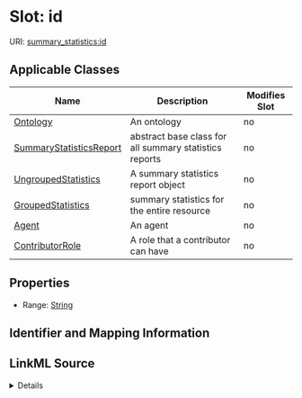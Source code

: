 

# Slot: id

URI: [summary_statistics:id](https://w3id.org/oaklib/summary_statistics.id)



<!-- no inheritance hierarchy -->





## Applicable Classes

| Name | Description | Modifies Slot |
| --- | --- | --- |
| [Ontology](Ontology.md) | An ontology |  no  |
| [SummaryStatisticsReport](SummaryStatisticsReport.md) | abstract base class for all summary statistics reports |  no  |
| [UngroupedStatistics](UngroupedStatistics.md) | A summary statistics report object |  no  |
| [GroupedStatistics](GroupedStatistics.md) | summary statistics for the entire resource |  no  |
| [Agent](Agent.md) | An agent |  no  |
| [ContributorRole](ContributorRole.md) | A role that a contributor can have |  no  |







## Properties

* Range: [String](String.md)





## Identifier and Mapping Information








## LinkML Source

<details>
```yaml
name: id
alias: id
domain_of:
- SummaryStatisticsReport
- Ontology
- Agent
- ContributorRole
range: string

```
</details>